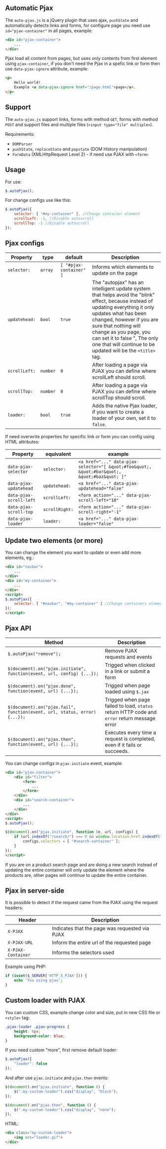 ## Automatic Pjax

The `auto-pjax.js` is a jQuery plugin that uses ajax, `pushState` and automatically detects links and forms, for configure page you need use `id="pjax-container"` in all pages, example:

```html
<div id="pjax-container">
    ...
</div>
```

Pjax load all content from pages, but uses only contents from first element using `pjax-container`, if you don't need the Pjax in a spefic link or form then use `data-pjax-ignore` attribute, example:

```html
<p>
    Hello world!
    Example <a data-pjax-ignore href="/page.html">page</a>.
</p>
```

## Support

The `auto-pjax.js` support links, forms with method `GET`, forms with method `POST` and support files and multiple files (`<input type="file" multiple>`).

Requirements:

- `DOMParser`
- `pushState`, `replaceState` and `popstate` (DOM History manipulation)
- `FormData` (XMLHttpRequest Level 2) - if need use PJAX with `<form>`

## Usage

For use:

```js
$.autoPjax();
```

For change configs use like this:

```js
$.autoPjax({
    selector: [ "#my-container" ], //Change container element
    scrollLeft: -1, //Disable autoscroll
    scrollTop: -1 //Disable autoscroll
});
```

## Pjax configs

Property | type | default | Description
--- | --- | --- | ---
`selector:` | `array` | `[ "#pjax-container" ]` | Informs which elements to update on the page
`updatehead:` | `bool` | `true` | The "autopjax" has an intelligent update system that helps avoid the "blink" effect, because instead of updating everything it only updates what has been changed, however if you are sure that nothing will change as you page, you can set it to false ", The only one that will continue to be updated will be the `<title>` tag.
`scrollLeft:` | `number` | `0` | After loading a page via PJAX you can define where scrollLeft should scroll.
`scrollTop:` | `number` | `0` | After loading a page via PJAX you can define where scrollTop should scroll.
`loader:` | `bool` | `true` | Adds the native Pjax loader, if you want to create a loader of your own, set it to `false`.

If need overwrite properties for specific link or form you can config using HTML attributes:

Property | equivalent | example
--- | --- | ---
`data-pjax-selector` | `selector:` | `<a href="..." data-pjax-selector="[ &quot;#foo&quot;, &quot;#bar&quot;, &quot;#baz&quot; ]"`
`data-pjax-updatehead` | `updatehead:` | `<a href="..." data-pjax-updatehead="false"`
`data-pjax-scroll-left` | `scrollLeft:` | `<form action="..." data-pjax-scroll-left="10"`
`data-pjax-scroll-top` | `scrollRight:` | `<form action="..." data-pjax-scroll-right="-1"`
`data-pjax-loader` | `loader:` | `<a href="..." data-pjax-loader="false"`

## Update two elements (or more)

You can change the element you want to update or even add more elements, eg.:

```html
<div id="navbar">
    ...
</div>
<div id="my-container">
    ...
</div>
<script>
$.autoPjax({
    selector: [ "#navbar", "#my-container" ] //Change containers element
});
</script>
```

## Pjax API

Method | Description
--- | ---
`$.autoPjax("remove");` | Remove PJAX requests and events
`$(document).on("pjax.initiate", function(event, url, config) {...});` | Trigged when clicked in a link or submit a form
`$(document).on("pjax.done", function(event, url) {...});` | Trigged when page loaded using `$.jax`
`$(document).on("pjax.fail", function(event, url, status, error) {...});` | Trigged when page failed to load, `status` return HTTP code and `error` return message error
`$(document).on("pjax.then", function(event, url) {...});` | Executes every time a request is completed, even if it fails or succeeds.

You can change configs in `pjax.initiate` event, example:

```html
<div id="pjax-container">
    <div id="filter">
        <form>
            ...
        </form>
    </div>
    <div id="search-container">
        ...
    </div>
</div>
<script>
$.autoPjax();

$(document).on("pjax.initiate", function (e, url, configs) {
    if (url.indexOf("/search/") === 0 && window.location.href.indexOf("/search/") === 0) {
        configs.selectors = [ "#search-container" ];
    }
});
</script>
```

If you are on a product search page and are doing a new search instead of updating the entire container will only update the element where the products are, other pages will continue to update the entire container.

## Pjax in server-side

It is possible to detect if the request came from the PJAX using the request headers:

Header | Description
--- | ---
`X-PJAX` | Indicates that the page was requested via PJAX
`X-PJAX-URL` | Inform the entire url of the requested page
`X-PJAX-Container` | Informs the selectors used

Example using PHP:

```php
if (isset($_SERVER['HTTP_X_PJAX'])) {
    echo 'You using pjax';
}
```

## Custom loader with PJAX

You can custom CSS, example change color and size, put in new CSS file or `<style>` tag:

```css
.pjax-loader .pjax-progress {
    height: 6px;
    background-color: blue;
}
```

If you need custom "more", first remove default loader:

```javascript
$.autoPjax({
    "loader": false
});
```

And after use `pjax.initiate` and `pjax.then` events:

```javascript
$(document).on("pjax.initiate", function () {
    $(".my-custom-loader").css("display", "block");
});

$(document).on("pjax.then", function () {
    $(".my-custom-loader").css("display", "none");
});
```

HTML:

```html
<div class="my-custom-loader">
    <img src="loader.gif">
</div>
```
